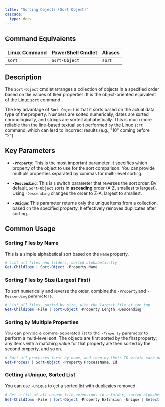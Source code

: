 ```yaml
---
title: "Sorting Objects (Sort-Object)"
cascade:
  type: docs
---
```


## Command Equivalents

| Linux Command | PowerShell Cmdlet | Aliases |
|---------------|-------------------|---------|
| `sort`        | `Sort-Object`     | `sort`  |

## Description

The `Sort-Object` cmdlet arranges a collection of objects in a specified order based on the values of their properties. It is the object-oriented equivalent of the Linux `sort` command.

The key advantage of `Sort-Object` is that it sorts based on the actual data type of the property. Numbers are sorted numerically, dates are sorted chronologically, and strings are sorted alphabetically. This is much more reliable than the line-based textual sort performed by the Linux `sort` command, which can lead to incorrect results (e.g., "10" coming before "2").

## Key Parameters

- **`-Property`**: This is the most important parameter. It specifies which property of the object to use for the sort comparison. You can provide multiple properties separated by commas for multi-level sorting.

- **`-Descending`**: This is a switch parameter that reverses the sort order. By default, `Sort-Object` sorts in **ascending** order (A-Z, smallest to largest). Using `-Descending` changes the order to Z-A, largest to smallest.

- **`-Unique`**: This parameter returns only the unique items from a collection, based on the specified property. It effectively removes duplicates after sorting.

## Common Usage

### Sorting Files by Name

This is a simple alphabetical sort based on the `Name` property.

```powershell
# List all files and folders, sorted alphabetically
Get-ChildItem | Sort-Object -Property Name
```

### Sorting Files by Size (Largest First)

To sort numerically and reverse the order, combine the `-Property` and `-Descending` parameters.

```powerShell
# List all files, sorted by size, with the largest file at the top
Get-ChildItem -File | Sort-Object -Property Length -Descending
```

### Sorting by Multiple Properties

You can provide a comma-separated list to the `-Property` parameter to perform a multi-level sort. The objects are first sorted by the first property; any items with a matching value for that property are then sorted by the second property, and so on.

```powerShell
# Sort all processes first by name, and then by their ID within each name group
Get-Process | Sort-Object -Property ProcessName, Id
```

### Getting a Unique, Sorted List

You can use `-Unique` to get a sorted list with duplicates removed.

```powerShell
# Get a list of all unique file extensions in a folder, sorted alphabetically
Get-ChildItem -File | Sort-Object -Property Extension -Unique | Select-Object Extension
```
